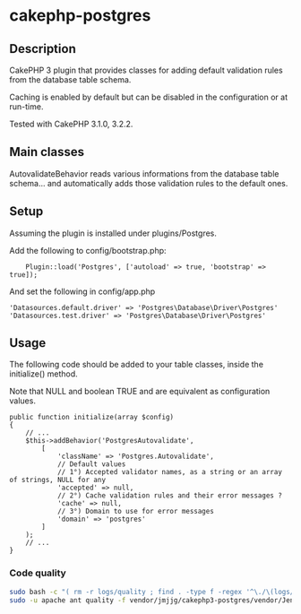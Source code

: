 # cakephp-postgres

## Description

CakePHP 3 plugin that provides classes for adding default validation rules from the database table schema.

Caching is enabled by default but can be disabled in the configuration or at run-time.

Tested with CakePHP 3.1.0, 3.2.2.

## Main classes

AutovalidateBehavior reads various informations from the database table schema... and automatically adds those validation rules to the default ones.

## Setup

Assuming the plugin is installed under plugins/Postgres.

Add the following to config/bootstrap.php:
```
    Plugin::load('Postgres', ['autoload' => true, 'bootstrap' => true]);

```

And set the following in config/app.php
```
'Datasources.default.driver' => 'Postgres\Database\Driver\Postgres'
'Datasources.test.driver' => 'Postgres\Database\Driver\Postgres'
```

## Usage

The following code should be added to your table classes, inside the initialize() method.

Note that NULL and boolean TRUE and are equivalent as configuration values.

    public function initialize(array $config)
    {
        // ...
		$this->addBehavior('PostgresAutovalidate',
			[
				'className' => 'Postgres.Autovalidate',
				// Default values
				// 1°) Accepted validator names, as a string or an array of strings, NULL for any
				'accepted' => null,
				// 2°) Cache validation rules and their error messages ?
				'cache' => null,
				// 3°) Domain to use for error messages
				'domain' => 'postgres'
			]
		);
        // ...
    }

### Code quality
```bash
sudo bash -c "( rm -r logs/quality ; find . -type f -regex '^\./\(logs/.*\.log\|tmp/.*\)$' ! -name 'empty' -exec rm {} \; )"
sudo -u apache ant quality -f vendor/jmjjg/cakephp3-postgres/vendor/Jenkins/build.xml
```
